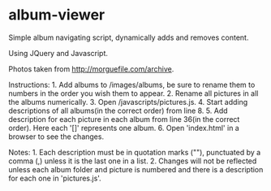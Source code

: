 album-viewer
============

Simple album navigating script, dynamically adds and removes content.

Using JQuery and Javascript.

Photos taken from http://morguefile.com/archive.

Instructions:
	1. Add albums to /images/albums, be sure to rename them to numbers in the order you wish them to appear.
	2. Rename all pictures in all the albums numerically.
	3. Open /javascripts/pictures.js.
	4. Start adding descriptions of all albums(in the correct order) from line 8.
	5. Add description for each picture in each album from line 36(in the correct order). Here each '[]' represents one album.
	6. Open 'index.html' in a browser to see the changes.

Notes:
	1. Each description must be in quotation marks (""), punctuated by a comma (,) unless it is the last one in a list.
	2. Changes will not be reflected unless each album folder and picture is numbered and there is a  description for each one in 'pictures.js'.
